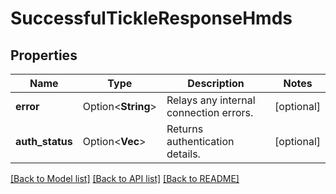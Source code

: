 # SuccessfulTickleResponseHmds

## Properties

Name | Type | Description | Notes
------------ | ------------- | ------------- | -------------
**error** | Option<**String**> | Relays any internal connection errors. | [optional]
**auth_status** | Option<**Vec<String>**> | Returns authentication details. | [optional]

[[Back to Model list]](../README.md#documentation-for-models) [[Back to API list]](../README.md#documentation-for-api-endpoints) [[Back to README]](../README.md)


